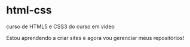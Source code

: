 # html-css
 curso de HTML5 e CSS3 do curso em vídeo

Estou aprendendo a criar sites e agora vou gerenciar meus repositórios!